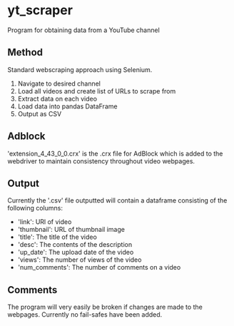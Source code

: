 # yt_scraper
Program for obtaining data from a YouTube channel

## Method

Standard webscraping approach using Selenium.
1. Navigate to desired channel
2. Load all videos and create list of URLs to scrape from
3. Extract data on each video
4. Load data into pandas DataFrame
5. Output as CSV

## Adblock

'extension_4_43_0_0.crx' is the .crx file for AdBlock which is added to the webdriver to maintain consistency throughout video webpages.

## Output

Currently the '.csv' file outputted will contain a dataframe consisting of the following columns:
 - 'link': URl of video
 - 'thumbnail': URL of thumbnail image
 - 'title': The title of the video
 - 'desc': The contents of the description
 - 'up_date': The upload date of the video
 - 'views': The number of views of the video
 - 'num_comments': The number of comments on a video

## Comments

The program will very easily be broken if changes are made to the webpages. Currently no fail-safes have been added.
